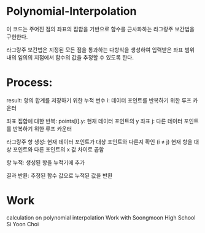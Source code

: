 # Polynomial-Interpolation

이 코드는 주어진 점의 좌표의 집합을 기반으로 함수를 근사화하는 라그랑주 보간법을 구현한다. 

라그랑주 보간법은 지정된 모든 점을 통과하는 다항식을 생성하여 입력받은 좌표 범위 내의 임의의 지점에서 함수의 값을 추정할 수 있도록 한다.

# Process:

result: 항의 합계를 저장하기 위한 누적 변수
i: 데이터 포인트를 반복하기 위한 루프 카운터

좌표 집합에 대한 반복:
points[i].y: 현재 데이터 포인트의 y 좌표
j: 다른 데이터 포인트를 반복하기 위한 루프 카운터

라그랑주 항 생성:
현재 데이터 포인트가 대상 포인트와 다른지 확인 (i ≠ j)
현재 항을 대상 포인트와 다른 포인트의 x 값 차이로 곱함

항 누적:
생성된 항을 누적기에 추가

결과 반환:
추정된 함수 값으로 누적된 값을 반환

# Work
calculation on polynomial interpolation
Work with Soongmoon High School Si Yoon Choi 
